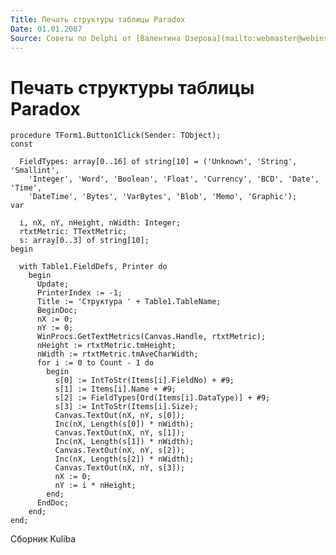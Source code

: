 ```yaml
---
Title: Печать структуры таблицы Paradox
Date: 01.01.2007
Source: Советы по Delphi от [Валентина Озерова](mailto:webmaster@webinspector.com)
---
```



Печать структуры таблицы Paradox
================================

    procedure TForm1.Button1Click(Sender: TObject);
    const
     
      FieldTypes: array[0..16] of string[10] = ('Unknown', 'String', 'Smallint',
        'Integer', 'Word', 'Boolean', 'Float', 'Currency', 'BCD', 'Date', 'Time',
        'DateTime', 'Bytes', 'VarBytes', 'Blob', 'Memo', 'Graphic');
    var
     
      i, nX, nY, nHeight, nWidth: Integer;
      rtxtMetric: TTextMetric;
      s: array[0..3] of string[10];
    begin
     
      with Table1.FieldDefs, Printer do
        begin
          Update;
          PrinterIndex := -1;
          Title := 'Структура ' + Table1.TableName;
          BeginDoc;
          nX := 0;
          nY := 0;
          WinProcs.GetTextMetrics(Canvas.Handle, rtxtMetric);
          nHeight := rtxtMetric.tmHeight;
          nWidth := rtxtMetric.tmAveCharWidth;
          for i := 0 to Count - 1 do
            begin
              s[0] := IntToStr(Items[i].FieldNo) + #9;
              s[1] := Items[i].Name + #9;
              s[2] := FieldTypes[Ord(Items[i].DataType)] + #9;
              s[3] := IntToStr(Items[i].Size);
              Canvas.TextOut(nX, nY, s[0]);
              Inc(nX, Length(s[0]) * nWidth);
              Canvas.TextOut(nX, nY, s[1]);
              Inc(nX, Length(s[1]) * nWidth);
              Canvas.TextOut(nX, nY, s[2]);
              Inc(nX, Length(s[2]) * nWidth);
              Canvas.TextOut(nX, nY, s[3]);
              nX := 0;
              nY := i * nHeight;
            end;
          EndDoc;
        end;
    end;


Сборник Kuliba
